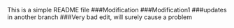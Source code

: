 This is a simple README file
###Modification
###Modification1
###updates in another branch
###Very bad edit, will surely cause a problem
